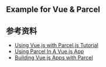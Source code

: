 ## Example for Vue & Parcel

## 参考资料
- [Using Vue.js with Parcel.js Tutorial](https://jonathanmh.com/using-vue-js-with-parcel-js-tutorial/)
- [Using Parcel In A Vue.js App](https://scotch.io/tutorials/using-parcel-in-a-vuejs-app)
- [Building Vue.js Apps with Parcel](https://alligator.io/vuejs/vue-parceljs/)